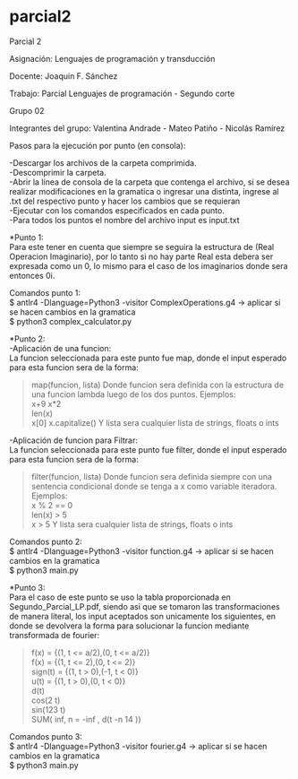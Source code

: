 # parcial2
Parcial 2 

Asignación: Lenguajes de programación y transducción

Docente: Joaquin F. Sánchez

Trabajo: Parcial Lenguajes de programación - Segundo corte

Grupo 02

Integrantes del grupo: Valentina Andrade - Mateo Patiño - Nicolás Ramírez

Pasos para la ejecución por punto (en consola):

-Descargar los archivos de la carpeta comprimida.  
-Descomprimir la carpeta.  
-Abrir la línea de consola de la carpeta que contenga el archivo, si se desea realizar modificaciones en la gramatica o ingresar una distinta, ingrese al .txt del respectivo punto y hacer los cambios que se requieran   
-Ejecutar con los comandos especificados en cada punto.    
-Para todos los puntos el nombre del archivo input es input.txt     
    
*Punto 1:   
Para este tener en cuenta que siempre se seguira la estructura de (Real Operacion Imaginario), por lo tanto si no hay parte Real esta debera ser expresada como un 0, lo mismo para el caso de los imaginarios donde sera entonces 0i.
     
Comandos punto 1:    
$ antlr4 -Dlanguage=Python3 -visitor ComplexOperations.g4 -> aplicar si se hacen cambios en la gramatica     
$ python3 complex_calculator.py   
     
*Punto 2:    
-Aplicación de una funcion:   
La funcion seleccionada para este punto fue map, donde el input esperado para esta funcion sera de la forma:   
>map(funcion, lista)
Donde funcion sera definida con la estructura de una funcion lambda luego de los dos puntos. Ejemplos:     
>x+9
>x*2   
>len(x)   
>x[0]
>x.capitalize()
Y lista sera cualquier lista de strings, floats o ints
     
-Aplicación de funcion para Filtrar:   
La funcion seleccionada para este punto fue filter, donde el input esperado para esta funcion sera de la forma:   
>filter(funcion, lista)
Donde funcion sera definida siempre con una sentencia condicional donde se tenga a x como variable iteradora. Ejemplos:    
>x % 2 == 0    
>len(x) > 5       
>x > 5
Y lista sera cualquier lista de strings, floats o ints
    
Comandos punto 2:     
$ antlr4 -Dlanguage=Python3 -visitor function.g4 -> aplicar si se hacen cambios en la gramatica     
$ python3 main.py    
          
*Punto 3:    
Para el caso de este punto se uso la tabla proporcionada en Segundo_Parcial_LP.pdf, siendo asi que se tomaron las transformaciones de manera literal, los input aceptados son unicamente los siguientes, en donde se devolvera la forma para solucionar la funcion mediante transformada de fourier:    
>f(x) = {(1, t <= a/2),(0, t <= a/2)}     
>f(x) = {(1, t <= 2),(0, t <= 2)}     
>sign(t) = {(1, t > 0),(-1, t < 0)}     
>u(t) = {(1, t > 0),(0, t < 0)}     
>d(t)    
>cos(2 t)     
>sin(123 t)     
>SUM( inf, n = -inf , d(t  -n 14 ))       
     
Comandos punto 3:    
$ antlr4 -Dlanguage=Python3 -visitor fourier.g4 -> aplicar si se hacen cambios en la gramatica     
$ python3 main.py 
